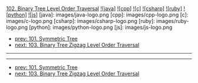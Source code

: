 [102. Binary Tree Level Order Traversal](https://leetcode.com/problems/binary-tree-level-order-traversal/)
[![java]](https://github.com/leetcode-study-group/leetcode-java-solutions/blob/master/102-binary-tree-level-order-traversal.md)
[![cpp]](https://github.com/leetcode-study-group/leetcode-cpp-solutions/blob/master/102-binary-tree-level-order-traversal.md)
[![c]](https://github.com/leetcode-study-group/leetcode-c-solutions/blob/master/102-binary-tree-level-order-traversal.md)
[![csharp]](https://github.com/leetcode-study-group/leetcode-csharp-solutions/blob/master/102-binary-tree-level-order-traversal.md)
[![ruby]](https://github.com/leetcode-study-group/leetcode-ruby-solutions/blob/master/102-binary-tree-level-order-traversal.md)
[![python]](https://github.com/leetcode-study-group/leetcode-python-solutions/blob/master/102-binary-tree-level-order-traversal.md)
[![js]](https://github.com/leetcode-study-group/leetcode-js-solutions/blob/master/102-binary-tree-level-order-traversal.md)
[java]: images/java-logo.png
[cpp]: images/cpp-logo.png
[c]: images/c-logo.png
[csharp]: images/csharp-logo.png
[ruby]: images/ruby-logo.png
[python]: images/python-logo.png
[js]: images/js-logo.png

- [prev: 101. Symmetric Tree](101-symmetric-tree.md)
- [next: 103. Binary Tree Zigzag Level Order Traversal](103-binary-tree-zigzag-level-order-traversal.md)

---


---

- [prev: 101. Symmetric Tree](101-symmetric-tree.md)
- [next: 103. Binary Tree Zigzag Level Order Traversal](103-binary-tree-zigzag-level-order-traversal.md)
